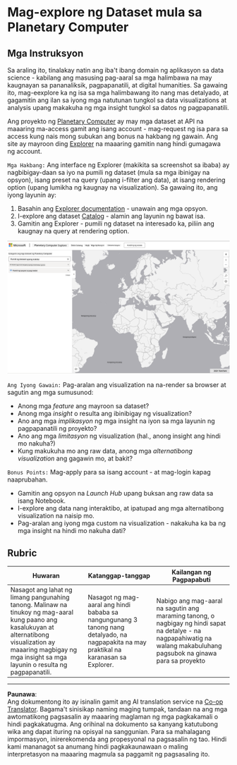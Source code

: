 <!--
CO_OP_TRANSLATOR_METADATA:
{
  "original_hash": "d1e05715f9d97de6c4f1fb0c5a4702c0",
  "translation_date": "2025-08-28T02:49:29+00:00",
  "source_file": "6-Data-Science-In-Wild/20-Real-World-Examples/assignment.md",
  "language_code": "tl"
}
-->
# Mag-explore ng Dataset mula sa Planetary Computer

## Mga Instruksyon

Sa araling ito, tinalakay natin ang iba't ibang domain ng aplikasyon sa data science - kabilang ang masusing pag-aaral sa mga halimbawa na may kaugnayan sa pananaliksik, pagpapanatili, at digital humanities. Sa gawaing ito, mag-eexplore ka ng isa sa mga halimbawang ito nang mas detalyado, at gagamitin ang ilan sa iyong mga natutunan tungkol sa data visualizations at analysis upang makakuha ng mga insight tungkol sa datos ng pagpapanatili.

Ang proyekto ng [Planetary Computer](https://planetarycomputer.microsoft.com/) ay may mga dataset at API na maaaring ma-access gamit ang isang account - mag-request ng isa para sa access kung nais mong subukan ang bonus na hakbang ng gawain. Ang site ay mayroon ding [Explorer](https://planetarycomputer.microsoft.com/explore) na maaaring gamitin nang hindi gumagawa ng account.

`Mga Hakbang:`
Ang interface ng Explorer (makikita sa screenshot sa ibaba) ay nagbibigay-daan sa iyo na pumili ng dataset (mula sa mga ibinigay na opsyon), isang preset na query (upang i-filter ang data), at isang rendering option (upang lumikha ng kaugnay na visualization). Sa gawaing ito, ang iyong layunin ay:

 1. Basahin ang [Explorer documentation](https://planetarycomputer.microsoft.com/docs/overview/explorer/) - unawain ang mga opsyon.
 2. I-explore ang dataset [Catalog](https://planetarycomputer.microsoft.com/catalog) - alamin ang layunin ng bawat isa.
 3. Gamitin ang Explorer - pumili ng dataset na interesado ka, piliin ang kaugnay na query at rendering option.

![Ang Planetary Computer Explorer](../../../../translated_images/planetary-computer-explorer.c1e95a9b053167d64e2e8e4347cfb689e47e2037c33103fc1bbea1a149d4f85b.tl.png)

`Ang Iyong Gawain:`
Pag-aralan ang visualization na na-render sa browser at sagutin ang mga sumusunod:
 * Anong mga _feature_ ang mayroon sa dataset?
 * Anong mga _insight_ o resulta ang ibinibigay ng visualization?
 * Ano ang mga _implikasyon_ ng mga insight na iyon sa mga layunin ng pagpapanatili ng proyekto?
 * Ano ang mga _limitasyon_ ng visualization (hal., anong insight ang hindi mo nakuha?)
 * Kung makukuha mo ang raw data, anong mga _alternatibong visualization_ ang gagawin mo, at bakit?

`Bonus Points:`
Mag-apply para sa isang account - at mag-login kapag naaprubahan.
 * Gamitin ang opsyon na _Launch Hub_ upang buksan ang raw data sa isang Notebook.
 * I-explore ang data nang interaktibo, at ipatupad ang mga alternatibong visualization na naisip mo.
 * Pag-aralan ang iyong mga custom na visualization - nakakuha ka ba ng mga insight na hindi mo nakuha dati?

## Rubric

Huwaran | Katanggap-tanggap | Kailangan ng Pagpapabuti
--- | --- | -- |
Nasagot ang lahat ng limang pangunahing tanong. Malinaw na tinukoy ng mag-aaral kung paano ang kasalukuyan at alternatibong visualization ay maaaring magbigay ng mga insight sa mga layunin o resulta ng pagpapanatili.| Nasagot ng mag-aaral ang hindi bababa sa nangungunang 3 tanong nang detalyado, na nagpapakita na may praktikal na karanasan sa Explorer. | Nabigo ang mag-aaral na sagutin ang maraming tanong, o nagbigay ng hindi sapat na detalye - na nagpapahiwatig na walang makabuluhang pagsubok na ginawa para sa proyekto |

---

**Paunawa**:  
Ang dokumentong ito ay isinalin gamit ang AI translation service na [Co-op Translator](https://github.com/Azure/co-op-translator). Bagama't sinisikap naming maging tumpak, tandaan na ang mga awtomatikong pagsasalin ay maaaring maglaman ng mga pagkakamali o hindi pagkakatugma. Ang orihinal na dokumento sa kanyang katutubong wika ang dapat ituring na opisyal na sanggunian. Para sa mahalagang impormasyon, inirerekomenda ang propesyonal na pagsasalin ng tao. Hindi kami mananagot sa anumang hindi pagkakaunawaan o maling interpretasyon na maaaring magmula sa paggamit ng pagsasaling ito.